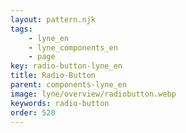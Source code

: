 ```yaml
---
layout: pattern.njk
tags: 
    - lyne_en
    - lyne_components_en
    - page
key: radio-button-lyne_en
title: Radio-Button
parent: components-lyne_en
image: lyne/overview/radiobutton.webp
keywords: radio-button
order: 520
---
```

